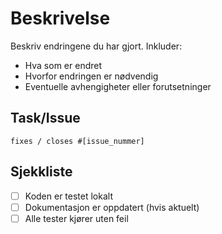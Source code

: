 # Beskrivelse

Beskriv endringene du har gjort. Inkluder:

- Hva som er endret
- Hvorfor endringen er nødvendig
- Eventuelle avhengigheter eller forutsetninger

## Task/Issue

`fixes / closes #[issue_nummer]`

## Sjekkliste

- [ ] Koden er testet lokalt
- [ ] Dokumentasjon er oppdatert (hvis aktuelt)
- [ ] Alle tester kjører uten feil
